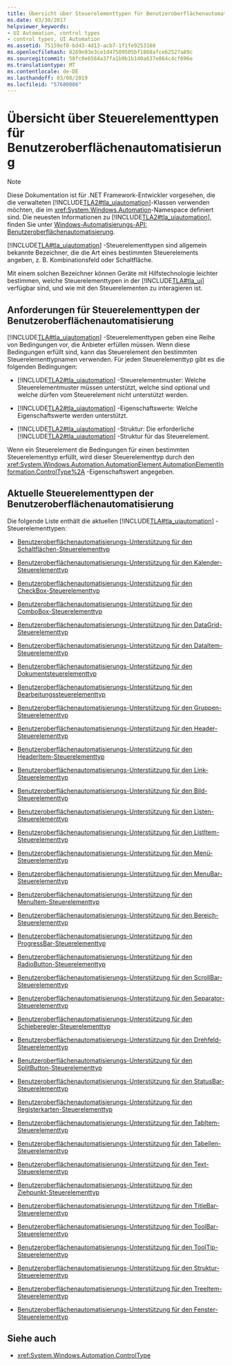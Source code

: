 ```yaml
---
title: Übersicht über Steuerelementtypen für Benutzeroberflächenautomatisierung
ms.date: 03/30/2017
helpviewer_keywords:
- UI Automation, control types
- control types, UI Automation
ms.assetid: 75159ef8-bd43-4d13-acb7-1f1fe9253160
ms.openlocfilehash: 8269e93e3ce1d47509505bf1868afce62527a89c
ms.sourcegitcommit: 58fc0e6564a37fa1b9b1b140a637e864c4cf696e
ms.translationtype: MT
ms.contentlocale: de-DE
ms.lasthandoff: 03/08/2019
ms.locfileid: "57680086"
---
```

# <a name="ui-automation-control-types-overview"></a>Übersicht über Steuerelementtypen für Benutzeroberflächenautomatisierung
> [!NOTE]
>  Diese Dokumentation ist für .NET Framework-Entwickler vorgesehen, die die verwalteten [!INCLUDE[TLA2#tla_uiautomation](../../../includes/tla2sharptla-uiautomation-md.md)]-Klassen verwenden möchten, die im <xref:System.Windows.Automation>-Namespace definiert sind. Die neuesten Informationen zu [!INCLUDE[TLA2#tla_uiautomation](../../../includes/tla2sharptla-uiautomation-md.md)], finden Sie unter [Windows-Automatisierungs-API: Benutzeroberflächenautomatisierung](https://go.microsoft.com/fwlink/?LinkID=156746).  
  
 [!INCLUDE[TLA#tla_uiautomation](../../../includes/tlasharptla-uiautomation-md.md)] -Steuerelementtypen sind allgemein bekannte Bezeichner, die die Art eines bestimmten Steuerelements angeben, z. B. Kombinationsfeld oder Schaltfläche.  
  
 Mit einem solchen Bezeichner können Geräte mit Hilfstechnologie leichter bestimmen, welche Steuerelementtypen in der [!INCLUDE[TLA#tla_ui](../../../includes/tlasharptla-ui-md.md)] verfügbar sind, und wie mit den Steuerelementen zu interagieren ist.  
  
<a name="UI_Automation_Control_Type_Requisites"></a>   
## <a name="ui-automation-control-type-requisites"></a>Anforderungen für Steuerelementtypen der Benutzeroberflächenautomatisierung  
 [!INCLUDE[TLA#tla_uiautomation](../../../includes/tlasharptla-uiautomation-md.md)] -Steuerelementtypen geben eine Reihe von Bedingungen vor, die Anbieter erfüllen müssen. Wenn diese Bedingungen erfüllt sind, kann das Steuerelement den bestimmten Steuerelementtypnamen verwenden. Für jeden Steuerelementtyp gibt es die folgenden Bedingungen:  
  
-   [!INCLUDE[TLA2#tla_uiautomation](../../../includes/tla2sharptla-uiautomation-md.md)] -Steuerelementmuster: Welche Steuerelementmuster müssen unterstützt, welche sind optional und welche dürfen vom Steuerelement nicht unterstützt werden.  
  
-   [!INCLUDE[TLA2#tla_uiautomation](../../../includes/tla2sharptla-uiautomation-md.md)] -Eigenschaftswerte: Welche Eigenschaftswerte werden unterstützt.  
  
-   [!INCLUDE[TLA2#tla_uiautomation](../../../includes/tla2sharptla-uiautomation-md.md)] -Struktur: Die erforderliche [!INCLUDE[TLA2#tla_uiautomation](../../../includes/tla2sharptla-uiautomation-md.md)] -Struktur für das Steuerelement.  
  
 Wenn ein Steuerelement die Bedingungen für einen bestimmten Steuerelementtyp erfüllt, wird dieser Steuerelementtyp durch den <xref:System.Windows.Automation.AutomationElement.AutomationElementInformation.ControlType%2A> -Eigenschaftswert angegeben.  
  
<a name="Current_UI_Automation_Control_Types"></a>   
## <a name="current-ui-automation-control-types"></a>Aktuelle Steuerelementtypen der Benutzeroberflächenautomatisierung  
 Die folgende Liste enthält die aktuellen [!INCLUDE[TLA#tla_uiautomation](../../../includes/tlasharptla-uiautomation-md.md)] -Steuerelementtypen:  
  
-   [Benutzeroberflächenautomatisierungs-Unterstützung für den Schaltflächen-Steuerelementtyp](../../../docs/framework/ui-automation/ui-automation-support-for-the-button-control-type.md)  
  
-   [Benutzeroberflächenautomatisierungs-Unterstützung für den Kalender-Steuerelementtyp](../../../docs/framework/ui-automation/ui-automation-support-for-the-calendar-control-type.md)  
  
-   [Benutzeroberflächenautomatisierungs-Unterstützung für den CheckBox-Steuerelementtyp](../../../docs/framework/ui-automation/ui-automation-support-for-the-checkbox-control-type.md)  
  
-   [Benutzeroberflächenautomatisierungs-Unterstützung für den ComboBox-Steuerelementtyp](../../../docs/framework/ui-automation/ui-automation-support-for-the-combobox-control-type.md)  
  
-   [Benutzeroberflächenautomatisierungs-Unterstützung für den DataGrid-Steuerelementtyp](../../../docs/framework/ui-automation/ui-automation-support-for-the-datagrid-control-type.md)  
  
-   [Benutzeroberflächenautomatisierungs-Unterstützung für den DataItem-Steuerelementtyp](../../../docs/framework/ui-automation/ui-automation-support-for-the-dataitem-control-type.md)  
  
-   [Benutzeroberflächenautomatisierungs-Unterstützung für den Dokumentsteuerelementtyp](../../../docs/framework/ui-automation/ui-automation-support-for-the-document-control-type.md)  
  
-   [Benutzeroberflächenautomatisierungs-Unterstützung für den Bearbeitungssteuerelementtyp](../../../docs/framework/ui-automation/ui-automation-support-for-the-edit-control-type.md)  
  
-   [Benutzeroberflächenautomatisierungs-Unterstützung für den Gruppen-Steuerelementtyp](../../../docs/framework/ui-automation/ui-automation-support-for-the-group-control-type.md)  
  
-   [Benutzeroberflächenautomatisierungs-Unterstützung für den Header-Steuerelementtyp](../../../docs/framework/ui-automation/ui-automation-support-for-the-header-control-type.md)  
  
-   [Benutzeroberflächenautomatisierungs-Unterstützung für den HeaderItem-Steuerelementtyp](../../../docs/framework/ui-automation/ui-automation-support-for-the-headeritem-control-type.md)  
  
-   [Benutzeroberflächenautomatisierungs-Unterstützung für den Link-Steuerelementtyp](../../../docs/framework/ui-automation/ui-automation-support-for-the-hyperlink-control-type.md)  
  
-   [Benutzeroberflächenautomatisierungs-Unterstützung für den Bild-Steuerelementtyp](../../../docs/framework/ui-automation/ui-automation-support-for-the-image-control-type.md)  
  
-   [Benutzeroberflächenautomatisierungs-Unterstützung für den Listen-Steuerelementtyp](../../../docs/framework/ui-automation/ui-automation-support-for-the-list-control-type.md)  
  
-   [Benutzeroberflächenautomatisierungs-Unterstützung für den ListItem-Steuerelementtyp](../../../docs/framework/ui-automation/ui-automation-support-for-the-listitem-control-type.md)  
  
-   [Benutzeroberflächenautomatisierungs-Unterstützung für den Menü-Steuerelementtyp](../../../docs/framework/ui-automation/ui-automation-support-for-the-menu-control-type.md)  
  
-   [Benutzeroberflächenautomatisierungs-Unterstützung für den MenuBar-Steuerelementtyp](../../../docs/framework/ui-automation/ui-automation-support-for-the-menubar-control-type.md)  
  
-   [Benutzeroberflächenautomatisierungs-Unterstützung für den MenuItem-Steuerelementtyp](../../../docs/framework/ui-automation/ui-automation-support-for-the-menuitem-control-type.md)  
  
-   [Benutzeroberflächenautomatisierungs-Unterstützung für den Bereich-Steuerelementtyp](../../../docs/framework/ui-automation/ui-automation-support-for-the-pane-control-type.md)  
  
-   [Benutzeroberflächenautomatisierungs-Unterstützung für den ProgressBar-Steuerelementtyp](../../../docs/framework/ui-automation/ui-automation-support-for-the-progressbar-control-type.md)  
  
-   [Benutzeroberflächenautomatisierungs-Unterstützung für den RadioButton-Steuerelementtyp](../../../docs/framework/ui-automation/ui-automation-support-for-the-radiobutton-control-type.md)  
  
-   [Benutzeroberflächenautomatisierungs-Unterstützung für den ScrollBar-Steuerelementtyp](../../../docs/framework/ui-automation/ui-automation-support-for-the-scrollbar-control-type.md)  
  
-   [Benutzeroberflächenautomatisierungs-Unterstützung für den Separator-Steuerelementtyp](../../../docs/framework/ui-automation/ui-automation-support-for-the-separator-control-type.md)  
  
-   [Benutzeroberflächenautomatisierungs-Unterstützung für den Schieberegler-Steuerelementtyp](../../../docs/framework/ui-automation/ui-automation-support-for-the-slider-control-type.md)  
  
-   [Benutzeroberflächenautomatisierungs-Unterstützung für den Drehfeld-Steuerelementtyp](../../../docs/framework/ui-automation/ui-automation-support-for-the-spinner-control-type.md)  
  
-   [Benutzeroberflächenautomatisierungs-Unterstützung für den SplitButton-Steuerelementtyp](../../../docs/framework/ui-automation/ui-automation-support-for-the-splitbutton-control-type.md)  
  
-   [Benutzeroberflächenautomatisierungs-Unterstützung für den StatusBar-Steuerelementtyp](../../../docs/framework/ui-automation/ui-automation-support-for-the-statusbar-control-type.md)  
  
-   [Benutzeroberflächenautomatisierungs-Unterstützung für den Registerkarten-Steuerelementtyp](../../../docs/framework/ui-automation/ui-automation-support-for-the-tab-control-type.md)  
  
-   [Benutzeroberflächenautomatisierungs-Unterstützung für den TabItem-Steuerelementtyp](../../../docs/framework/ui-automation/ui-automation-support-for-the-tabitem-control-type.md)  
  
-   [Benutzeroberflächenautomatisierungs-Unterstützung für den Tabellen-Steuerelementtyp](../../../docs/framework/ui-automation/ui-automation-support-for-the-table-control-type.md)  
  
-   [Benutzeroberflächenautomatisierungs-Unterstützung für den Text-Steuerelementtyp](../../../docs/framework/ui-automation/ui-automation-support-for-the-text-control-type.md)  
  
-   [Benutzeroberflächenautomatisierungs-Unterstützung für den Ziehpunkt-Steuerelementtyp](../../../docs/framework/ui-automation/ui-automation-support-for-the-thumb-control-type.md)  
  
-   [Benutzeroberflächenautomatisierungs-Unterstützung für den TitleBar-Steuerelementtyp](../../../docs/framework/ui-automation/ui-automation-support-for-the-titlebar-control-type.md)  
  
-   [Benutzeroberflächenautomatisierungs-Unterstützung für den ToolBar-Steuerelementtyp](../../../docs/framework/ui-automation/ui-automation-support-for-the-toolbar-control-type.md)  
  
-   [Benutzeroberflächenautomatisierungs-Unterstützung für den ToolTip-Steuerelementtyp](../../../docs/framework/ui-automation/ui-automation-support-for-the-tooltip-control-type.md)  
  
-   [Benutzeroberflächenautomatisierungs-Unterstützung für den Struktur-Steuerelementtyp](../../../docs/framework/ui-automation/ui-automation-support-for-the-tree-control-type.md)  
  
-   [Benutzeroberflächenautomatisierungs-Unterstützung für den TreeItem-Steuerelementtyp](../../../docs/framework/ui-automation/ui-automation-support-for-the-treeitem-control-type.md)  
  
-   [Benutzeroberflächenautomatisierungs-Unterstützung für den Fenster-Steuerelementtyp](../../../docs/framework/ui-automation/ui-automation-support-for-the-window-control-type.md)  
  
## <a name="see-also"></a>Siehe auch
- <xref:System.Windows.Automation.ControlType>
